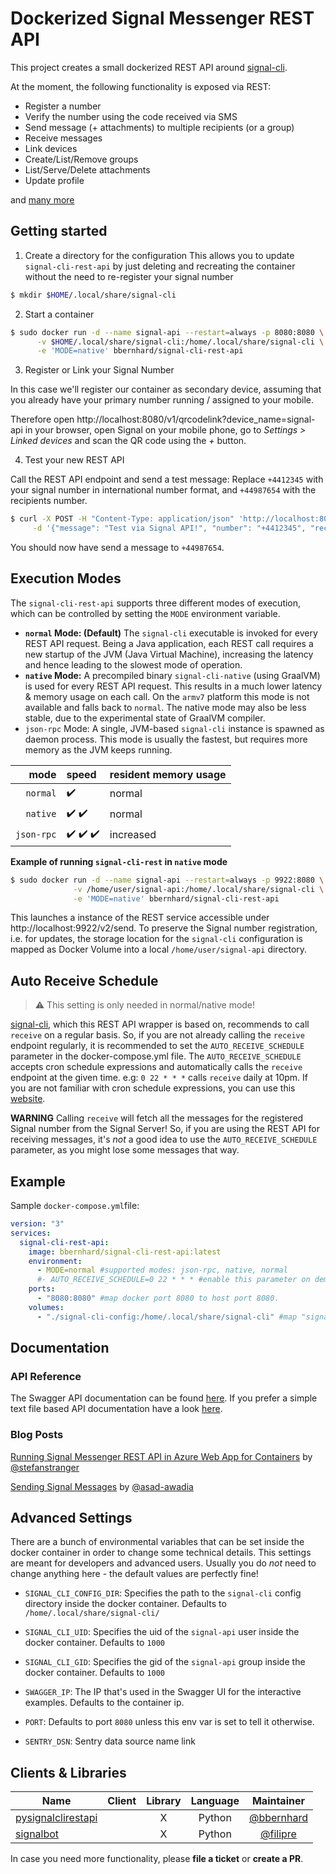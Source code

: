 # Dockerized Signal Messenger REST API

This project creates a small dockerized REST API around [signal-cli](https://github.com/AsamK/signal-cli).

At the moment, the following functionality is exposed via REST:

- Register a number
- Verify the number using the code received via SMS
- Send message (+ attachments) to multiple recipients (or a group)
- Receive messages
- Link devices
- Create/List/Remove groups
- List/Serve/Delete attachments
- Update profile

and [many more](https://bbernhard.github.io/signal-cli-rest-api/)


## Getting started

1. Create a directory for the configuration
This allows you to update `signal-cli-rest-api` by just deleting and recreating the container without the need to re-register your signal number

```bash
$ mkdir $HOME/.local/share/signal-cli
```


2. Start a container

```bash
$ sudo docker run -d --name signal-api --restart=always -p 8080:8080 \
      -v $HOME/.local/share/signal-cli:/home/.local/share/signal-cli \
      -e 'MODE=native' bbernhard/signal-cli-rest-api
```

3. Register or Link your Signal Number

In this case we'll register our container as secondary device, assuming that you already have your primary number running / assigned to your mobile. 

Therefore open http://localhost:8080/v1/qrcodelink?device_name=signal-api in your browser, open Signal on your mobile phone, go to _Settings > Linked devices_ and scan the QR code using the _+_ button.

4. Test your new REST API

Call the REST API endpoint and send a test message: Replace `+4412345` with your signal number in international number format, and `+44987654` with the recipients number.

```bash
$ curl -X POST -H "Content-Type: application/json" 'http://localhost:8080/v2/send' \
     -d '{"message": "Test via Signal API!", "number": "+4412345", "recipients": [ "+44987654" ]}' 
```

You should now have send a message to `+44987654`.

## Execution Modes 

The `signal-cli-rest-api` supports three different modes of execution, which can be controlled by setting the `MODE` environment variable.

* **`normal` Mode: (Default)** The `signal-cli` executable is invoked for every REST API request. Being a Java application, each REST call requires a new startup of the JVM (Java Virtual Machine), increasing the latency and hence leading to the slowest mode of operation. 
* **`native` Mode:** A precompiled binary `signal-cli-native` (using GraalVM) is used for every REST API request. This results in a much lower latency & memory usage on each call. On the `armv7` platform this mode is not available and falls back to `normal`. The native mode may also be less stable, due to the experimental state of GraalVM compiler. 
* `json-rpc` Mode: A single, JVM-based `signal-cli` instance is spawned as daemon process. This mode is usually the fastest, but requires more memory as the JVM keeps running. 


|     mode     |    speed    |    resident memory usage |
|-------------:|:------------|:------------|
|   `normal`    |    :heavy_check_mark:       | normal
|   `native`    |    :heavy_check_mark: :heavy_check_mark:    | normal
|   `json-rpc`  |    :heavy_check_mark: :heavy_check_mark: :heavy_check_mark: | increased


**Example of running `signal-cli-rest` in `native` mode**

```bash
$ sudo docker run -d --name signal-api --restart=always -p 9922:8080 \
              -v /home/user/signal-api:/home/.local/share/signal-cli \
              -e 'MODE=native' bbernhard/signal-cli-rest-api
```

This launches a instance of the REST service accessible under http://localhost:9922/v2/send. To preserve the Signal number registration, i.e. for updates, the storage location for the `signal-cli` configuration is mapped as Docker Volume into a local `/home/user/signal-api` directory.


## Auto Receive Schedule

> :warning: This setting is only needed in normal/native mode!

[signal-cli](https://github.com/AsamK/signal-cli), which this REST API wrapper is based on, recommends to call `receive` on a regular basis. So, if you are not already calling the `receive` endpoint regularly, it is recommended to set the `AUTO_RECEIVE_SCHEDULE` parameter in the docker-compose.yml file. The `AUTO_RECEIVE_SCHEDULE` accepts cron schedule expressions and automatically calls the `receive` endpoint at the given time. e.g: `0 22 * * *` calls `receive` daily at 10pm. If you are not familiar with cron schedule expressions, you can use this [website](https://crontab.guru).

**WARNING** Calling `receive` will fetch all the messages for the registered Signal number from the Signal Server! So, if you are using the REST API for receiving messages, it's _not_ a good idea to use the `AUTO_RECEIVE_SCHEDULE` parameter, as you might lose some messages that way.

## Example

Sample `docker-compose.yml`file:

```yaml
version: "3"
services:
  signal-cli-rest-api:
    image: bbernhard/signal-cli-rest-api:latest
    environment:
      - MODE=normal #supported modes: json-rpc, native, normal
      #- AUTO_RECEIVE_SCHEDULE=0 22 * * * #enable this parameter on demand (see description below)
    ports:
      - "8080:8080" #map docker port 8080 to host port 8080.
    volumes:
      - "./signal-cli-config:/home/.local/share/signal-cli" #map "signal-cli-config" folder on host system into docker container. the folder contains the password and cryptographic keys when a new number is registered
```

## Documentation

### API Reference

The Swagger API documentation can be found [here](https://bbernhard.github.io/signal-cli-rest-api/). If you prefer a simple text file based API documentation have a look [here](https://github.com/bbernhard/signal-cli-rest-api/blob/master/doc/EXAMPLES.md).

### Blog Posts

[Running Signal Messenger REST API in Azure Web App for Containers](https://stefanstranger.github.io/2021/06/01/RunningSignalRESTAPIinAppService/) by [@stefanstranger](https://github.com/stefanstranger)

[Sending Signal Messages](https://blog.aawadia.dev/2023/04/24/signal-api/) by [@asad-awadia](https://github.com/asad-awadia)

## Advanced Settings
There are a bunch of environmental variables that can be set inside the docker container in order to change some technical details. This settings are meant for developers and advanced users. Usually you do *not* need to change anything here - the default values are perfectly fine!

* `SIGNAL_CLI_CONFIG_DIR`: Specifies the path to the `signal-cli` config directory inside the docker container. Defaults to `/home/.local/share/signal-cli/`

* `SIGNAL_CLI_UID`: Specifies the uid of the `signal-api` user inside the docker container. Defaults to `1000`

* `SIGNAL_CLI_GID`: Specifies the gid of the `signal-api` group inside the docker container. Defaults to `1000`

* `SWAGGER_IP`: The IP that's used in the Swagger UI for the interactive examples. Defaults to the container ip.

* `PORT`: Defaults to port `8080` unless this env var is set to tell it otherwise. 

* `SENTRY_DSN`: Sentry data source name link
  
## Clients & Libraries

|     Name    | Client           | Library  | Language | Maintainer |
| ------------- |:-------------:| :-----:|:-----:|:-----:|
| [pysignalclirestapi](https://pypi.org/project/pysignalclirestapi/)      | | X | Python | [@bbernhard](https://github.com/bbernhard)
| [signalbot](https://pypi.org/project/signalbot/) | | X | Python | [@filipre](https://github.com/filipre)

In case you need more functionality, please **file a ticket** or **create a PR**.
